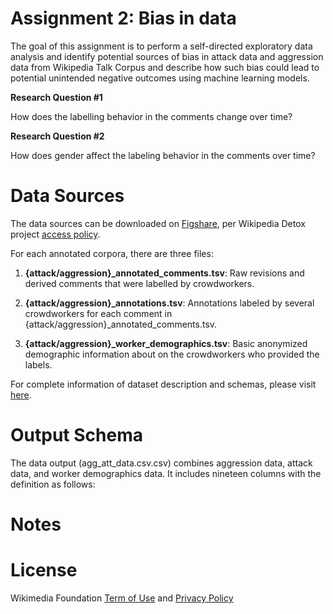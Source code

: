 # Assignment 2: Bias in data
The goal of this assignment is to perform a self-directed exploratory data analysis and identify potential sources of bias in attack data and aggression data from Wikipedia Talk Corpus and describe how such bias could lead to potential unintended negative outcomes using machine learning models.

**Research Question #1**

How does the labelling behavior in the comments change over time?

**Research Question #2**

How does gender affect the labeling behavior in the comments over time?


# Data Sources
The data sources can be downloaded on [Figshare](https://figshare.com/projects/Wikipedia_Talk/16731), per Wikipedia Detox project [access policy](https://foundation.wikimedia.org/wiki/Open_access_policy). 

For each annotated corpora, there are three files:

1. **{attack/aggression}_annotated_comments.tsv**: Raw revisions and derived comments that were labelled by crowdworkers.

2. **{attack/aggression}_annotations.tsv**: Annotations labeled by several crowdworkers for each comment in {attack/aggression}_annotated_comments.tsv.

3. **{attack/aggression}_worker_demographics.tsv**: Basic anonymized demographic information about on the crowdworkers who provided the labels.

For complete information of dataset description and schemas, please visit [here](https://meta.wikimedia.org/wiki/Research:Detox/Data_Release).

# Output Schema
The data output (agg_att_data.csv.csv) combines aggression data, attack data, and worker demographics data. It includes nineteen columns with the definition as follows:

# Notes


# License
Wikimedia Foundation [Term of Use](https://www.mediawiki.org/wiki/Wikimedia_REST_API#Terms_and_conditions) and [Privacy Policy](https://foundation.wikimedia.org/wiki/Privacy_policy)
